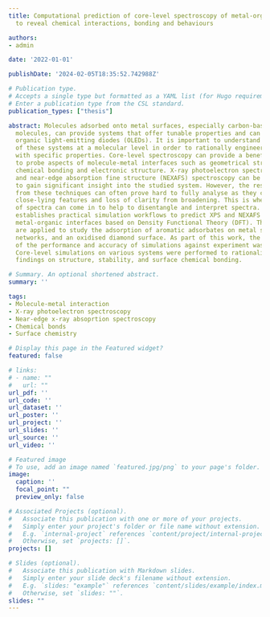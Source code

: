 ```yaml
---
title: Computational prediction of core-level spectroscopy of metal-organic interfaces
  to reveal chemical interactions, bonding and behaviours

authors:
- admin

date: '2022-01-01'

publishDate: '2024-02-05T18:35:52.742988Z'

# Publication type.
# Accepts a single type but formatted as a YAML list (for Hugo requirements).
# Enter a publication type from the CSL standard.
publication_types: ["thesis"]

abstract: Molecules adsorbed onto metal surfaces, especially carbon-based aromatic
  molecules, can provide systems that offer tunable properties and can be used in
  organic light-emitting diodes (OLEDs). It is important to understand the behaviour
  of these systems at a molecular level in order to rationally engineer interfaces
  with specific properties. Core-level spectroscopy can provide a beneficial method
  to probe aspects of molecule-metal interfaces such as geometrical structure, stability,
  chemical bonding and electronic structure. X-ray photoelectron spectroscopy (XPS)
  and near-edge absorption fine structure (NEXAFS) spectroscopy can be used in tandem
  to gain significant insight into the studied system. However, the resulting spectra
  from these techniques can often prove hard to fully analyse as they contain multiple
  close-lying features and loss of clarity from broadening. This is where simulations
  of spectra can come in to help to disentangle and interpret spectra. This thesis
  establishes practical simulation workflows to predict XPS and NEXAFS spectra of
  metal-organic interfaces based on Density Functional Theory (DFT). These methods
  are applied to study the adsorption of aromatic adsorbates on metal surfaces, two-dimensional
  networks, and an oxidised diamond surface. As part of this work, the assessment
  of the performance and accuracy of simulations against experiment was carried out.
  Core-level simulations on various systems were performed to rationalise experimental
  findings on structure, stability, and surface chemical bonding.

# Summary. An optional shortened abstract.
summary: ''

tags:
- Molecule-metal interaction
- X-ray photoelectron spectroscopy
- Near-edge x-ray absoprtion spectroscopy
- Chemical bonds
- Surface chemistry

# Display this page in the Featured widget?
featured: false

# links:
# - name: ""
#   url: ""
url_pdf: ''
url_code: ''
url_dataset: ''
url_poster: ''
url_project: ''
url_slides: ''
url_source: ''
url_video: ''

# Featured image
# To use, add an image named `featured.jpg/png` to your page's folder. 
image:
  caption: ''
  focal_point: ""
  preview_only: false

# Associated Projects (optional).
#   Associate this publication with one or more of your projects.
#   Simply enter your project's folder or file name without extension.
#   E.g. `internal-project` references `content/project/internal-project/index.md`.
#   Otherwise, set `projects: []`.
projects: []

# Slides (optional).
#   Associate this publication with Markdown slides.
#   Simply enter your slide deck's filename without extension.
#   E.g. `slides: "example"` references `content/slides/example/index.md`.
#   Otherwise, set `slides: ""`.
slides: ""
---
```

